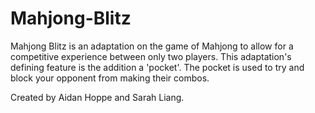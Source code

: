 # Mahjong-Blitz
Mahjong Blitz is an adaptation on the game of Mahjong to allow for a competitive experience between only two players. This adaptation's defining feature is the addition a 'pocket'. The pocket is used to try and block your opponent from making their combos. 

Created by Aidan Hoppe and Sarah Liang.
